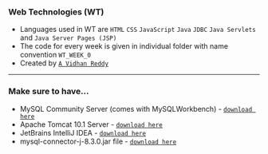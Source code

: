 ### Web Technologies (WT)
- Languages used in WT are `HTML` `CSS` `JavaScript` `Java` `JDBC` `Java Servlets` and `Java Server Pages (JSP)`
- The code for every week is given in individual folder with name convention `WT_WEEK_0`
- Created by [`A Vidhan Reddy`](https://linktr.ee/itsvidhanreddy)
----
### Make sure to have...
- MySQL Community Server (comes with MySQLWorkbench) - [`download here`](https://dev.mysql.com/downloads/file/?id=526408)
- Apache Tomcat 10.1 Server - [`download here`](https://dlcdn.apache.org/tomcat/tomcat-10/v10.1.23/bin/apache-tomcat-10.1.23.exe)
- JetBrains IntelliJ IDEA - [`download here`](https://www.jetbrains.com/idea/download/download-thanks.html?platform=windows&code=IIC)
- mysql-connector-j-8.3.0.jar file - [`download here`](https://dev.mysql.com/downloads/file/?id=525082)